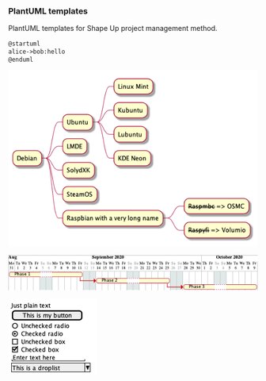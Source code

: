 ### PlantUML templates

PlantUML templates for Shape Up project management method.

```plantumlcode
@startuml
alice->bob:hello
@enduml
```

![mindmap](docs/diagrams/out/mindmap.png)

![planning](docs/diagrams/out/planning.png)

![wireframe](docs/diagrams/out/wireframe.png)
